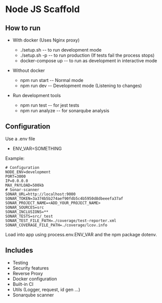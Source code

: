 # Node JS Scaffold

## How to run

* With docker (Uses Nginx proxy)
    * ./setup.sh -- to run development mode
    * ./setup.sh -p -- to run production (If tests fail the process stops)
    * docker-compose up -- to run as development in interactive mode

* Without docker
    * npm run start -- Normal mode
    * npm run dev -- Development mode (Listening to changes)

* Run development tools
    * npm run test -- for jest tests
    * npm run analyze -- for sonarqube analysis 

## Configuration

Use a .env file

* ENV_VAR=SOMETHING

Example:

    # Configuration
    NODE_ENV=development
    PORT=3000
    IP=0.0.0.0
    MAX_PAYLOAD=500kb
    # Sonar-scanner
    SONAR_URL=http://localhost:9000
    SONAR_TOKEN=3a374b5b274aef90fdb5c4b5950d8dbeeefa37af
    SONAR_PROJECT_NAME=<ADD_YOUR_PROJECT_NAME>
    SONAR_SOURCES=src
    SONAR_INCLUSIONS=**
    SONAR_TESTS=src/_test
    SONAR_TEST_FILE_PATH=./coverage/test-reporter.xml
    SONAR_COVERAGE_FILE_PATH=./coverage/lcov.info

Load into app using process.env.ENV_VAR and the npm package dotenv.

## Includes

* Testing
* Security features
* Reverse Proxy
* Docker configuration
* Built-in CI
* Utils (Logger, request, id gen ...)
* Sonarqube scanner